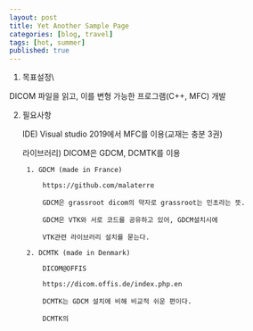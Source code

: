 ```yaml
---
layout: post
title: Yet Another Sample Page
categories: [blog, travel]
tags: [hot, summer]
published: true	
---	
```


1. 목표설정\
 
DICOM 파일을 읽고, 이를 변형 가능한 프로그램(C++, MFC) 개발

2. 필요사항

    IDE) Visual studio 2019에서 MFC를 이용(교재는 충분 3권)
    
    라이브러리) DICOM은 GDCM, DCMTK를 이용
    
        1. GDCM (made in France)
        
            https://github.com/malaterre
            
            GDCM은 grassroot dicom의 약자로 grassroot는 민초라는 뜻.
            
            GDCM은 VTK와 서로 코드를 공유하고 있어, GDCM설치시에
            
            VTK관련 라이브러리 설치를 묻는다.
            
        2. DCMTK (made in Denmark)

            DICOM@OFFIS
            
            https://dicom.offis.de/index.php.en
            
            DCMTK는 GDCM 설치에 비해 비교적 쉬운 편이다.
            
            DCMTK의 
